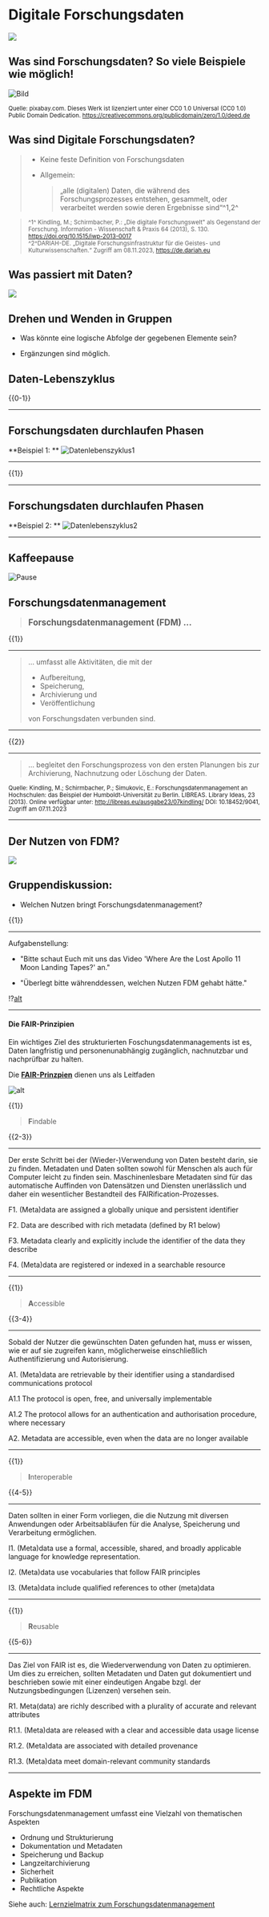 <!--

author:   DINI/nestor UAG Schulungen/Fortbildungen
email:    b.petersen@rz.uni-kiel.de
version:  0.0.1
language: de
narrator: Deutsch Female
title: Train-the-Trainer zum Forschungsdatenmanagement  

comment: Train-the-Trainer zum Forschungsdatenmanagement in LiaScript 

licence: cc-by


logo: Images\DINInestor-logo.png

-->

# Digitale Forschungsdaten

![](Images/HandsOn.png)<!-- align=right -->

Was sind Forschungsdaten? So viele Beispiele wie möglich!
---

![Bild](Images/Forschungsdaten_01-06.PNG)

<small>Quelle: pixabay.com. Dieses Werk ist lizenziert unter einer CC0 1.0 Universal (CC0 1.0) Public Domain Dedication.
https://creativecommons.org/publicdomain/zero/1.0/deed.de </small>


## Was sind Digitale Forschungsdaten?

>- Keine feste Definition von Forschungsdaten
>- Allgemein:
>
>    > „alle (digitalen) Daten, die während des Forschungsprozesses entstehen, gesammelt, oder verarbeitet werden sowie deren Ergebnisse sind“^1,2^


><small> ^1^ Kindling, M.; Schirmbacher, P.: „Die digitale Forschungswelt" als Gegenstand der Forschung. Information - Wissenschaft & Praxis 64 (2013), S. 130. https://doi.org/10.1515/iwp-2013-0017 </small>
><br>
><small>^2^DARIAH-DE. „Digitale Forschungsinfrastruktur für die Geistes- und Kulturwissenschaften.“ Zugriff am 08.11.2023, https://de.dariah.eu </small>


## Was passiert mit Daten?

![](Images/HandsOn.png)<!-- align=right -->

Drehen und Wenden in Gruppen
---

- Was könnte eine logische Abfolge der gegebenen Elemente sein? 

- Ergänzungen sind möglich.

## Daten-Lebenszyklus

{{0-1}}
***********

Forschungsdaten durchlaufen Phasen 
---

**Beispiel 1: **
![Datenlebenszyklus1](Images/FD-Lebenszyklus_01.png)<!-- align=right -->
***********

{{1}}
***********

Forschungsdaten durchlaufen Phasen 
---

**Beispiel 2: **
![Datenlebenszyklus2](Images/FD-Lebenszyklus_02.png)<!-- align=right -->
***********

## Kaffeepause

![Pause](Images/Pause.png)<!-- align=right -->

## Forschungsdatenmanagement

><big>**Forschungsdatenmanagement (FDM) …**</big>

{{1}}
***********
>… umfasst alle Aktivitäten, die mit der
>
>- Aufbereitung,
>- Speicherung,
>- Archivierung und
>- Veröffentlichung 
>
>von Forschungsdaten verbunden sind.

**************

{{2}}
**********
>… begleitet den Forschungsprozess von den ersten Planungen bis zur Archivierung, Nachnutzung oder Löschung der Daten.  


<small>Quelle: Kindling, M.; Schirmbacher, P.; Simukovic, E.: Forschungsdatenmanagement an Hochschulen: das Beispiel der Humboldt-Universität zu Berlin. LIBREAS. Library Ideas, 23 (2013). Online verfügbar unter: http://libreas.eu/ausgabe23/07kindling/ DOI: 10.18452/9041, Zugriff am 07.11.2023</small>

**************

## Der Nutzen von FDM?
![](Images/HandsOn.png)<!-- align=right -->

Gruppendiskussion:
---

- Welchen Nutzen bringt Forschungsdatenmanagement?

{{1}}
**********

Aufgabenstellung:

- "Bitte schaut Euch mit uns das Video 'Where Are the Lost Apollo 11 Moon Landing Tapes?' an." 

- "Überlegt bitte währenddessen, welchen Nutzen FDM gehabt hätte."

!?[alt](https://youtu.be/D2xCisd8ZWg "Where Are the Lost Apollo 11 Moon Landing Tapes?")

**********

#### Die FAIR-Prinzipien

Ein wichtiges Ziel des strukturierten Foschungsdatenmanagements ist es, Daten langfristig und personenunabhängig zugänglich, nachnutzbar und nachprüfbar zu halten. 

Die [**FAIR-Prinzpien**](https://www.nature.com/articles/sdata201618) dienen uns als Leitfaden

![alt](Images/FAIR-Prinzipien.jpg)

{{1}}
>**F**indable

{{2-3}}
****************
Der erste Schritt bei der (Wieder-)Verwendung von Daten besteht darin, sie zu finden. Metadaten und Daten sollten sowohl für Menschen als auch für Computer leicht zu finden sein. Maschinenlesbare Metadaten sind für das automatische Auffinden von Datensätzen und Diensten unerlässlich und daher ein wesentlicher Bestandteil des FAIRification-Prozesses.

F1. (Meta)data are assigned a globally unique and persistent identifier

F2. Data are described with rich metadata (defined by R1 below)

F3. Metadata clearly and explicitly include the identifier of the data they describe

F4. (Meta)data are registered or indexed in a searchable resource

***************

{{1}}
>**A**ccessible

{{3-4}}
***********************
Sobald der Nutzer die gewünschten Daten gefunden hat, muss er wissen, wie er auf sie zugreifen kann, möglicherweise einschließlich Authentifizierung und Autorisierung.

A1. (Meta)data are retrievable by their identifier using a standardised communications protocol

A1.1 The protocol is open, free, and universally implementable

A1.2 The protocol allows for an authentication and authorisation procedure, where necessary

A2. Metadata are accessible, even when the data are no longer available

******************

{{1}}
>**I**nteroperable

{{4-5}}
**********************
Daten sollten in einer Form vorliegen, die die Nutzung mit diversen Anwendungen oder Arbeitsabläufen für die Analyse, Speicherung und Verarbeitung ermöglichen.

I1. (Meta)data use a formal, accessible, shared, and broadly applicable language for knowledge representation.

I2. (Meta)data use vocabularies that follow FAIR principles

I3. (Meta)data include qualified references to other (meta)data

**********************

{{1}}
>**R**eusable

{{5-6}}
***************
Das Ziel von FAIR ist es, die Wiederverwendung von Daten zu optimieren. Um dies zu erreichen, sollten Metadaten und Daten gut dokumentiert und beschrieben sowie mit einer eindeutigen Angabe bzgl. der Nutzungsbedingungen (Lizenzen) versehen sein.

R1. Meta(data) are richly described with a plurality of accurate and relevant attributes

R1.1. (Meta)data are released with a clear and accessible data usage license

R1.2. (Meta)data are associated with detailed provenance

R1.3. (Meta)data meet domain-relevant community standards

**************

## Aspekte im FDM

Forschungsdatenmanagement umfasst eine Vielzahl von thematischen Aspekten

- Ordnung und Strukturierung
- Dokumentation und Metadaten
- Speicherung und Backup
- Langzeitarchivierung
- Sicherheit 
- Publikation
- Rechtliche Aspekte 

Siehe auch: [Lernzielmatrix zum Forschungsdatenmanagement](https://zenodo.org/records/8010617) 
